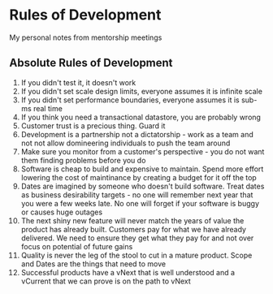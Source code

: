 # Rules of Development

My personal notes from mentorship meetings

## Absolute Rules of Development

1. If you didn't test it, it doesn't work
1. If you didn't set scale design limits, everyone assumes it is infinite scale
1. If you didn't set performance boundaries, everyone assumes it is sub-ms real time
1. If you think you need a transactional datastore, you are probably wrong
1. Customer trust is a precious thing. Guard it
1. Development is a partnership not a dictatorship - work as a team and not not allow domineering individuals to push the team around
1. Make sure you monitor from a customer's perspective - you do not want them finding problems before you do
1. Software is cheap to build and expensive to maintain. Spend more effort lowering the cost of maintinance by creating a budget for it off the top
1. Dates are imagined by someone who doesn't build software. Treat dates as business desirability targets - no one will remember next year that you were a few weeks late. No one will forget if your software is buggy or causes huge outages
1. The next shiny new feature will never match the years of value the product has already built. Customers pay for what we have already delivered. We need to ensure they get what they pay for and not over focus on potential of future gains 
1. Quality is never the leg of the stool to cut in a mature product. Scope and Dates are the things that need to move
1. Successful products have a vNext that is well understood and a vCurrent that we can prove is on the path to vNext



